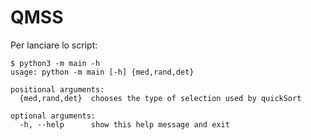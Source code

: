 # QMSS

Per lanciare lo script:

```
$ python3 -m main -h
usage: python -m main [-h] {med,rand,det}

positional arguments:
  {med,rand,det}  chooses the type of selection used by quickSort

optional arguments:
  -h, --help      show this help message and exit
  ```
